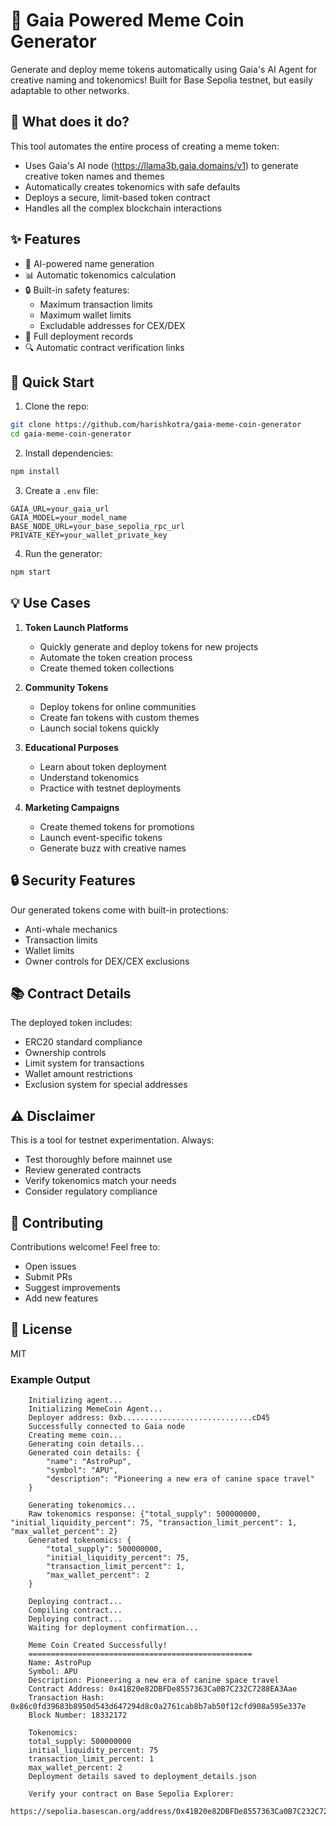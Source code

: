 # 🚀 Gaia Powered Meme Coin Generator

Generate and deploy meme tokens automatically using Gaia's AI Agent for creative naming and tokenomics! Built for Base Sepolia testnet, but easily adaptable to other networks.

## 🎯 What does it do?

This tool automates the entire process of creating a meme token:
- Uses Gaia's AI node (https://llama3b.gaia.domains/v1) to generate creative token names and themes
- Automatically creates tokenomics with safe defaults
- Deploys a secure, limit-based token contract
- Handles all the complex blockchain interactions

## ✨ Features

- 🤖 AI-powered name generation
- 📊 Automatic tokenomics calculation
- 🔒 Built-in safety features:
  - Maximum transaction limits
  - Maximum wallet limits
  - Excludable addresses for CEX/DEX
- 📝 Full deployment records
- 🔍 Automatic contract verification links

## 🚀 Quick Start

1. Clone the repo:
```bash
git clone https://github.com/harishkotra/gaia-meme-coin-generator
cd gaia-meme-coin-generator
```

2. Install dependencies:
```bash
npm install
```

3. Create a `.env` file:
```env
GAIA_URL=your_gaia_url
GAIA_MODEL=your_model_name
BASE_NODE_URL=your_base_sepolia_rpc_url
PRIVATE_KEY=your_wallet_private_key
```

4. Run the generator:
```bash
npm start
```

## 💡 Use Cases

1. **Token Launch Platforms**
   - Quickly generate and deploy tokens for new projects
   - Automate the token creation process
   - Create themed token collections

2. **Community Tokens**
   - Deploy tokens for online communities
   - Create fan tokens with custom themes
   - Launch social tokens quickly

3. **Educational Purposes**
   - Learn about token deployment
   - Understand tokenomics
   - Practice with testnet deployments

4. **Marketing Campaigns**
   - Create themed tokens for promotions
   - Launch event-specific tokens
   - Generate buzz with creative names

## 🔒 Security Features

Our generated tokens come with built-in protections:
- Anti-whale mechanics
- Transaction limits
- Wallet limits
- Owner controls for DEX/CEX exclusions

## 📚 Contract Details

The deployed token includes:
- ERC20 standard compliance
- Ownership controls
- Limit system for transactions
- Wallet amount restrictions
- Exclusion system for special addresses

## ⚠️ Disclaimer

This is a tool for testnet experimentation. Always:
- Test thoroughly before mainnet use
- Review generated contracts
- Verify tokenomics match your needs
- Consider regulatory compliance

## 🤝 Contributing

Contributions welcome! Feel free to:
- Open issues
- Submit PRs
- Suggest improvements
- Add new features

## 📄 License

MIT

### Example Output
```
    Initializing agent...
    Initializing MemeCoin Agent...
    Deployer address: 0xb.............................cD45
    Successfully connected to Gaia node
    Creating meme coin...
    Generating coin details...
    Generated coin details: {
        "name": "AstroPup",
        "symbol": "APU",
        "description": "Pioneering a new era of canine space travel"
    }

    Generating tokenomics...
    Raw tokenomics response: {"total_supply": 500000000, "initial_liquidity_percent": 75, "transaction_limit_percent": 1, "max_wallet_percent": 2}
    Generated tokenomics: {
        "total_supply": 500000000,
        "initial_liquidity_percent": 75,
        "transaction_limit_percent": 1,
        "max_wallet_percent": 2
    }

    Deploying contract...
    Compiling contract...
    Deploying contract...
    Waiting for deployment confirmation...

    Meme Coin Created Successfully!
    ==================================================
    Name: AstroPup
    Symbol: APU
    Description: Pioneering a new era of canine space travel
    Contract Address: 0x41B20e82DBFDe8557363Ca0B7C232C7288EA3Aae
    Transaction Hash: 0x86c0fd39683b8950d543d647294d8c0a2761cab8b7ab50f12cfd908a595e337e
    Block Number: 18332172

    Tokenomics:
    total_supply: 500000000
    initial_liquidity_percent: 75
    transaction_limit_percent: 1
    max_wallet_percent: 2
    Deployment details saved to deployment_details.json

    Verify your contract on Base Sepolia Explorer:
    https://sepolia.basescan.org/address/0x41B20e82DBFDe8557363Ca0B7C232C7288EA3Aae
```